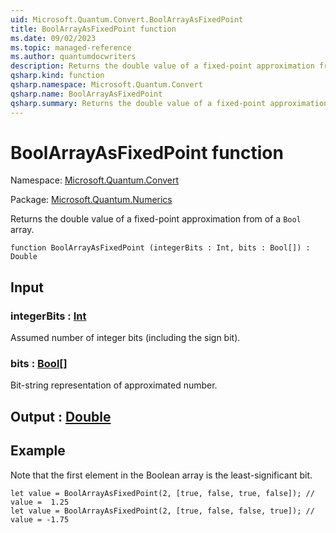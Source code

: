 ```yaml
---
uid: Microsoft.Quantum.Convert.BoolArrayAsFixedPoint
title: BoolArrayAsFixedPoint function
ms.date: 09/02/2023
ms.topic: managed-reference
ms.author: quantumdocwriters
description: Returns the double value of a fixed-point approximation from of a `Bool` array.
qsharp.kind: function
qsharp.namespace: Microsoft.Quantum.Convert
qsharp.name: BoolArrayAsFixedPoint
qsharp.summary: Returns the double value of a fixed-point approximation from of a `Bool` array.
---
```


# BoolArrayAsFixedPoint function

Namespace: [Microsoft.Quantum.Convert](xref:Microsoft.Quantum.Convert)

Package: [Microsoft.Quantum.Numerics](https://nuget.org/packages/Microsoft.Quantum.Numerics)


Returns the double value of a fixed-point approximation from of a `Bool` array.

```qsharp
function BoolArrayAsFixedPoint (integerBits : Int, bits : Bool[]) : Double
```


## Input

### integerBits : [Int](xref:microsoft.quantum.qsharp.valueliterals#int-literals)

Assumed number of integer bits (including the sign bit).


### bits : [Bool](xref:microsoft.quantum.qsharp.valueliterals#bool-literals)[]

Bit-string representation of approximated number.



## Output : [Double](xref:microsoft.quantum.qsharp.valueliterals#double-literals)



## Example

Note that the first element in the Boolean array is the least-significant bit.```qsharplet value = BoolArrayAsFixedPoint(2, [true, false, true, false]); // value =  1.25let value = BoolArrayAsFixedPoint(2, [true, false, false, true]); // value = -1.75```
